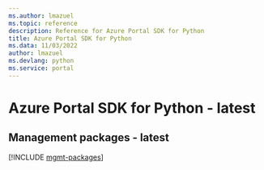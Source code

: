 ```yaml
---
ms.author: lmazuel
ms.topic: reference
description: Reference for Azure Portal SDK for Python
title: Azure Portal SDK for Python
ms.data: 11/03/2022
author: lmazuel
ms.devlang: python
ms.service: portal
---
```

# Azure Portal SDK for Python - latest

## Management packages - latest
[!INCLUDE [mgmt-packages](portal-mgmt-index.md)]